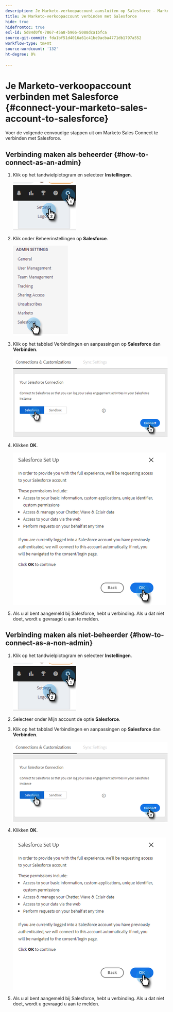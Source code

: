 ```yaml
---
description: Je Marketo-verkoopaccount aansluiten op Salesforce - Marketo Docs - Productdocumentatie
title: Je Marketo-verkoopaccount verbinden met Salesforce
hide: true
hidefromtoc: true
exl-id: 5d84d0f0-7867-45a8-b966-5088dca1bfca
source-git-commit: fda1bf51d4016a61c41be9acba4771db1797a552
workflow-type: tm+mt
source-wordcount: '132'
ht-degree: 0%

---
```


# Je Marketo-verkoopaccount verbinden met Salesforce {#connect-your-marketo-sales-account-to-salesforce}

Voer de volgende eenvoudige stappen uit om Marketo Sales Connect te verbinden met Salesforce.

## Verbinding maken als beheerder {#how-to-connect-as-an-admin}

1. Klik op het tandwielpictogram en selecteer **Instellingen**.

   ![](assets/connect-your-marketo-sales-account-to-salesforce-1.png)

1. Klik onder Beheerinstellingen op **Salesforce**.

   ![](assets/connect-your-marketo-sales-account-to-salesforce-2.png)

1. Klik op het tabblad Verbindingen en aanpassingen op **Salesforce** dan **Verbinden**.

   ![](assets/connect-your-marketo-sales-account-to-salesforce-3.png)

1. Klikken **OK**.

   ![](assets/connect-your-marketo-sales-account-to-salesforce-4.png)

1. Als u al bent aangemeld bij Salesforce, hebt u verbinding. Als u dat niet doet, wordt u gevraagd u aan te melden.

## Verbinding maken als niet-beheerder {#how-to-connect-as-a-non-admin}

1. Klik op het tandwielpictogram en selecteer **Instellingen**.

   ![](assets/connect-your-marketo-sales-account-to-salesforce-5.png)

1. Selecteer onder Mijn account de optie **Salesforce**.

1. Klik op het tabblad Verbindingen en aanpassingen op **Salesforce** dan **Verbinden**.

   ![](assets/connect-your-marketo-sales-account-to-salesforce-7.png)

1. Klikken **OK**.

   ![](assets/connect-your-marketo-sales-account-to-salesforce-8.png)

1. Als u al bent aangemeld bij Salesforce, hebt u verbinding. Als u dat niet doet, wordt u gevraagd u aan te melden.
